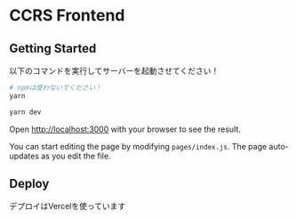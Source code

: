 # CCRS Frontend

## Getting Started

以下のコマンドを実行してサーバーを起動させてください！

```bash
# npmは使わないでください！
yarn

yarn dev
```

Open [http://localhost:3000](http://localhost:3000) with your browser to see the result.

You can start editing the page by modifying `pages/index.js`. The page auto-updates as you edit the file.

## Deploy

デプロイはVercelを使っています
